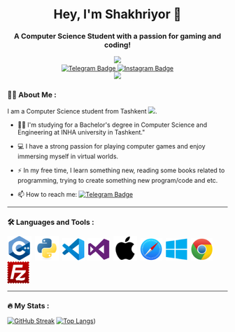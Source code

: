 <div id="header" align="center">
<!-- Header -->
<h1 align="center">Hey, I'm Shakhriyor 👋</h1>
<h3 align="center">A Computer Science Student with a passion for gaming and coding!</h3>

<img src="https://media.giphy.com/media/L8K62iTDkzGX6/giphy.gif" width="300"/>

<div id="badges">
  <a href="https://t.me/shakh707">
    <img src="https://img.shields.io/badge/Telegram-blue?style=for-the-badge&logo=telegram&logoColor=white" alt="Telegram Badge"/>
  </a>
  <a href="https://instagram.com/shaxriyor1707">
    <img src="https://img.shields.io/badge/Instagram-red?style=for-the-badge&logo=instagram&logoColor=white" alt="Instagram Badge"/>
  </a>
</div>

<img src="https://komarev.com/ghpvc/?username=shaxriyor&style=flat-square&color=blue"/>
</div>


### :woman_technologist: About Me :

I am a Computer Science student from Tashkent <img src="https://media.giphy.com/media/WUlplcMpOCEmTGBtBW/giphy.gif" width="30">.
- :student: I'm studying for a Bachelor's degree in Computer Science and Engineering at INHA university in Tashkent."

- :computer: I have a strong passion for playing computer games and enjoy immersing myself in virtual worlds.

- :zap: In my free time, I learn something new, reading some books related to programming, trying to create something new program/code and etc.

- :mailbox: How to reach me:  [![Telegram Badge](https://img.shields.io/badge/-Shakh707-blue?style=flat&logo=telegram&logoColor=white)](https://t.me/Shakh707)

---

### :hammer_and_wrench: Languages and Tools :

<div>
  <img src="https://github.com/devicons/devicon/blob/master/icons/cplusplus/cplusplus-original.svg" title="Cplusplus" alt="Cplusplus" width="55" height="55"/>&nbsp;
  <img src="https://github.com/devicons/devicon/blob/master/icons/python/python-original.svg" title="Python" alt="Python" width="55" height="55"/>&nbsp;
  <img src="https://github.com/devicons/devicon/blob/master/icons/vscode/vscode-original.svg" title="vscode" alt="vscode" width="50" height="50"/>&nbsp;
  <img src="https://github.com/devicons/devicon/blob/master/icons/visualstudio/visualstudio-plain.svg" title="vscode" alt="vscode" width="50" height="50"/>&nbsp;
  <img src="https://github.com/devicons/devicon/blob/master/icons/apple/apple-original.svg" title="Apple" alt="Apple" width="55" height="55"/>&nbsp;
  <img src="https://github.com/devicons/devicon/blob/master/icons/safari/safari-original.svg" title="Safari" alt="Safari" width="50" height="50"/>&nbsp;
  <img src="https://github.com/devicons/devicon/blob/master/icons/windows8/windows8-original.svg" title="Windows" alt="Windows" width="50" height="50"/>&nbsp;
  <img src="https://github.com/devicons/devicon/blob/master/icons/chrome/chrome-original.svg" title="Chrome" alt="Chrome" width="50" height="50"/>&nbsp;
  <img src="https://github.com/devicons/devicon/blob/master/icons/filezilla/filezilla-plain.svg" title="Filezilla" alt="Filezilla" width="50" height="50"/>&nbsp;
</div>

---

### :fire: My Stats :

[![GitHub Streak](https://github-readme-streak-stats.herokuapp.com?user=Shaxriyor&theme=neon-dark&date_format=j%20M%5B%20Y%5D&mode=weekly)](https://git.io/streak-stats) [![Top Langs](https://github-readme-stats.vercel.app/api/top-langs/?username=shaxriyor&layout=compact&theme=vision-friendly-dark)](https://github.com/anuraghazra/github-readme-stats))

